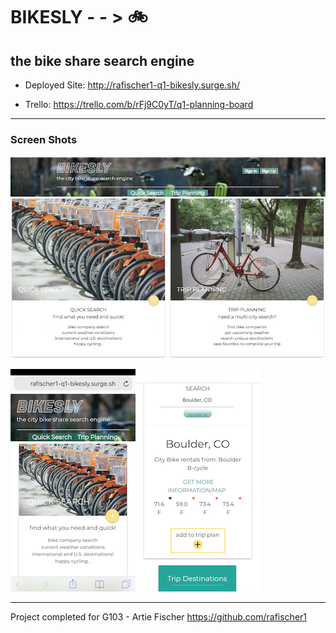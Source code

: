 # BIKESLY  - - > 🚲
## the bike share search engine 

* Deployed Site: http://rafischer1-q1-bikesly.surge.sh/

* Trello: https://trello.com/b/rFj9C0yT/q1-planning-board

---

### Screen Shots

![desktop](./resources/desktop-screen-shot-Bikesly.PNG)

![mobile-screen](./resources/bikesley-home-screen-1.PNG)![mobile-screen](./resources/bikesly-trip-plan-screen-shot-1.PNG)

---
Project completed for G103 - Artie Fischer
https://github.com/rafischer1
